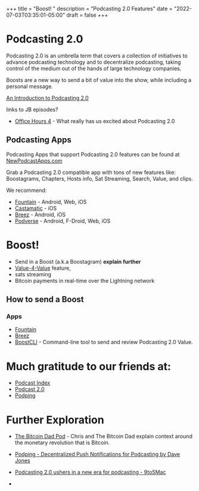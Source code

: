 +++
title = "Boost! "
description = "Podcasting 2.0 Features"
date = "2022-07-03T03:35:01-05:00"
draft = false
+++

# Podcasting 2.0

Podcasting 2.0 is an umbrella term that covers a collection of initiatives to advance podcasting technology and to decentralize podcasting, taking control of the medium out of the hands of large technology companies.

Boosts are a new way to send a bit of value into the show, while including a personal message.

[An Introduction to Podcasting 2.0](https://medium.com/@everywheretrip/an-introduction-to-podcasting-2-0-3c4f61ea17f4)

links to JB episodes?
* [Office Hours 4](https://www.officehours.hair/4) - What really has us excited about Podcasting 2.0

## Podcasting Apps
Podcasting Apps that support Podcasting 2.0 features can be found at [NewPodcastApps.com](https://podcastindex.org/apps?appTypes=app&elements=Value)

Grab a Podcasting 2.0 compatible app with tons of new features like: Boostagrams, Chapters, Hosts info, Sat Streaming, Search, Value, and clips.

We recommend:
* [Fountain](https://www.fountain.fm/) - Android, Web, iOS
* [Castamatic](https://castamatic.com/) - iOS
* [Breez](https://breez.technology/) - Android, iOS
* [Podverse](https://podverse.fm/) - Android, F-Droid, Web, iOS


# Boost!
* Send in a Boost (a.k.a Boostagram) 
**explain further** 
* [Value-4-Value](https://podcastindex.org/podcast/value4value) feature, 
* sats streaming
* Bitcoin payments in real-time over the Lightning network

## How to send a Boost
### Apps
* [Fountain](https://www.fountain.fm/)
* [Breez](https://breez.technology/)
* [BoostCLI](https://github.com/valcanobacon/BoostCLI) - Command-line tool to send and review Podcasting 2.0 Value.

# Much gratitude to our friends at:
* [Podcast Index](https://podcastindex.org/)
* [Podcast 2.0](https://podcastindex.org/podcast/920666)
* [Podping](https://podping.org/)


# Further Exploration
* [The Bitcoin Dad Pod](https://bitcoindadpod.fireside.fm/) - Chris and The Bitcoin Dad explain context around the monetary revolution that is Bitcoin.
* [Podping - Decentralized Push Notifications for Podcasting by Dave Jones](https://podcasting20.substack.com/p/podping)
* [Podcasting 2.0 ushers in a new era for podcasting - 9to5Mac](https://9to5mac.com/2022/06/26/podcasting-2-0/)

* 
